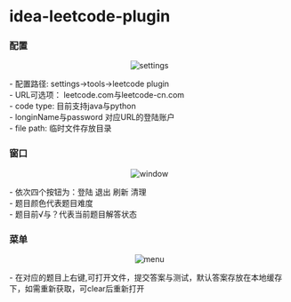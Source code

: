 # idea-leetcode-plugin


### 配置
<p align="center">
  <img src="https://github.com/shuzijun/idea-leetcode-plugin/blob/master/doc/settings.png" alt="settings"/>
</p>
 - 配置路径: settings->tools->leetcode plugin <br>
  - URL可选项： leetcode.com与leetcode-cn.com <br>
  - code type: 目前支持java与python <br>
  - longinName与password 对应URL的登陆账户 <br>
  - file path: 临时文件存放目录 <br>

### 窗口
<p align="center">
  <img src="https://github.com/shuzijun/idea-leetcode-plugin/blob/master/doc/window.png" alt="window"/>
</p>
 - 依次四个按钮为：登陆 退出 刷新 清理 <br>
 - 题目颜色代表题目难度 <br>
 - 题目前√与？代表当前题目解答状态 <br>
 
### 菜单
<p align="center">
  <img src="https://github.com/shuzijun/idea-leetcode-plugin/blob/master/doc/menu.png" alt="menu"/>
</p>
 - 在对应的题目上右键,可打开文件，提交答案与测试，默认答案存放在本地缓存下，如需重新获取，可clear后重新打开 <br>
